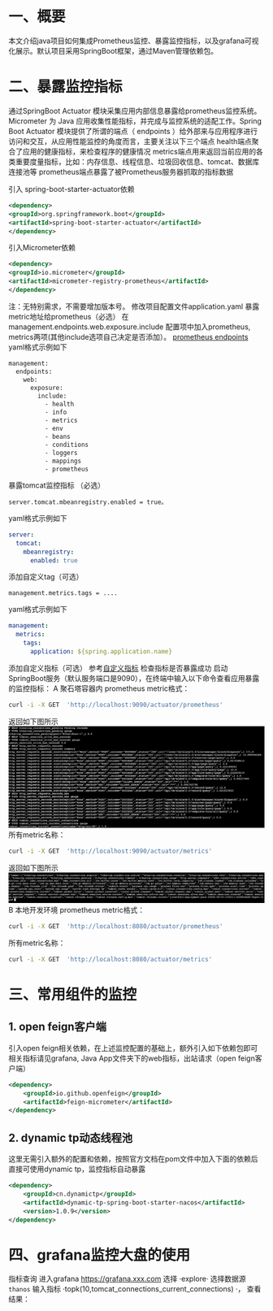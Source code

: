 # 一、概要
本文介绍java项目如何集成Prometheus监控、暴露监控指标，以及grafana可视化展示。默认项目采用SpringBoot框架，通过Maven管理依赖包。
# 二、暴露监控指标
通过SpringBoot Actuator 模块采集应用内部信息暴露给prometheus监控系统。Micrometer 为 Java 应用收集性能指标，并完成与监控系统的适配工作。Spring Boot Actuator 模块提供了所谓的端点（ endpoints ）给外部来与应用程序进行访问和交互，从应用性能监控的角度而言，主要关注以下三个端点
health端点聚合了应用的健康指标，来检查程序的健康情况
metrics端点用来返回当前应用的各类重要度量指标，比如：内存信息、线程信息、垃圾回收信息、tomcat、数据库连接池等
prometheus端点暴露了被Prometheus服务器抓取的指标数据

引入 spring-boot-starter-actuator依赖
```xml
<dependency>
<groupId>org.springframework.boot</groupId>
<artifactId>spring-boot-starter-actuator</artifactId>
</dependency>
```
引入Micrometer依赖
```xml
<dependency> 
<groupId>io.micrometer</groupId> 
<artifactId>micrometer-registry-prometheus</artifactId> 
</dependency>
```
注：无特别需求，不需要增加版本号。
修改项目配置文件application.yaml
暴露metric地址给prometheus（必选）
在management.endpoints.web.exposure.include 配置项中加入prometheus, metrics两项(其他include选项自己决定是否添加）。
[prometheus endpoints](https://docs.spring.io/spring-boot/docs/current/reference/htmlsingle/#actuator.metrics.export.prometheus)
yaml格式示例如下
```YMAL
management:
  endpoints:
    web:
      exposure:
        include:
          - health
          - info
          - metrics
          - env
          - beans
          - conditions
          - loggers
          - mappings
          - prometheus
```
暴露tomcat监控指标 （必选）
```properties
server.tomcat.mbeanregistry.enabled = true。
```
yaml格式示例如下
```YAML
server:
  tomcat:
    mbeanregistry:
      enabled: true
```
添加自定义tag（可选）
```properties
management.metrics.tags = ....
```
yaml格式示例如下
```YAML
management: 
  metrics:
    tags:
      application: ${spring.application.name}
```
 添加自定义指标（可选）
参考[自定义指标](https://docs.spring.io/spring-boot/docs/current/reference/htmlsingle/#actuator.metrics.registering-custom)
检查指标是否暴露成功
启动SpringBoot服务（默认服务端口是9090），在终端中输入以下命令查看应用暴露的监控指标：
A 聚石塔容器内
prometheus metric格式：
```Bash
curl -i -X GET  'http://localhost:9090/actuator/prometheus'
```
返回如下图所示
![](https://github.com/liyy20/Prometheus-Note/blob/main/img/img2.png)
所有metric名称：
```Bash
curl -i -X GET  'http://localhost:9090/actuator/metrics'
```
返回如下图所示
![](https://github.com/liyy20/Prometheus-Note/blob/main/img/img1.png)
B 本地开发环境
prometheus metric格式：
```Bash
curl -i -X GET  'http://localhost:8080/actuator/prometheus'
```
所有metric名称：
```Bash
curl -i -X GET  'http://localhost:8080/actuator/metrics'
```
# 三、常用组件的监控
## 1. open feign客户端
引入open feign相关依赖，在上述监控配置的基础上，额外引入如下依赖包即可
相关指标请见grafana, Java App文件夹下的web指标，出站请求（open feign客户端）
```xml
<dependency>
    <groupId>io.github.openfeign</groupId>
    <artifactId>feign-micrometer</artifactId>
</dependency>
```
## 2. dynamic tp动态线程池
这里无需引入额外的配置和依赖，按照官方文档在pom文件中加入下面的依赖后直接可使用dynamic tp，监控指标自动暴露
```xml
<dependency>
    <groupId>cn.dynamictp</groupId>
    <artifactId>dynamic-tp-spring-boot-starter-nacos</artifactId>
    <version>1.0.9</version>
</dependency>
```
# 四、grafana监控大盘的使用
指标查询
进入grafana https://grafana.xxx.com
选择 ·explore·
选择数据源 `thanos`
输入指标 ·topk(10,tomcat_connections_current_connections) ·， 查看结果：


